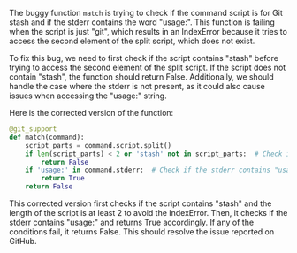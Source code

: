 The buggy function `match` is trying to check if the command script is for Git stash and if the stderr contains the word "usage:". This function is failing when the script is just "git", which results in an IndexError because it tries to access the second element of the split script, which does not exist.

To fix this bug, we need to first check if the script contains "stash" before trying to access the second element of the split script. If the script does not contain "stash", the function should return False. Additionally, we should handle the case where the stderr is not present, as it could also cause issues when accessing the "usage:" string.

Here is the corrected version of the function:

```python
@git_support
def match(command):
    script_parts = command.script.split()
    if len(script_parts) < 2 or 'stash' not in script_parts:  # Check if the script is related to git stash
        return False
    if 'usage:' in command.stderr:  # Check if the stderr contains "usage:"
        return True
    return False
```

This corrected version first checks if the script contains "stash" and the length of the script is at least 2 to avoid the IndexError. Then, it checks if the stderr contains "usage:" and returns True accordingly. If any of the conditions fail, it returns False. This should resolve the issue reported on GitHub.